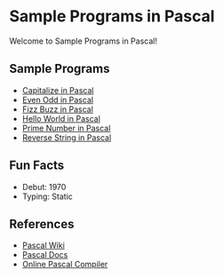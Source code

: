 # Sample Programs in Pascal

Welcome to Sample Programs in Pascal!

## Sample Programs

- [Capitalize in Pascal][capitalize]
- [Even Odd in Pascal][even-odd]
- [Fizz Buzz in Pascal][fizz-buzz]
- [Hello World in Pascal][hello-world]
- [Prime Number in Pascal][prime-number]
- [Reverse String in Pascal][reverse-string]

## Fun Facts

- Debut: 1970
- Typing: Static

## References

- [Pascal Wiki][wiki]
- [Pascal Docs][docs]
- [Online Pascal Compiler][compiler]


[wiki]: https://en.wikipedia.org/wiki/Pascal_(programming_language)
[docs]: https://www.freepascal.org/docs.var
[compiler]: https://www.jdoodle.com/execute-pascal-online


[capitalize]: https://github.com/TheRenegadeCoder/sample-programs-website/issues/367
[even-odd]: https://github.com/TheRenegadeCoder/sample-programs-website/issues/368
[fizz-buzz]: https://github.com/TheRenegadeCoder/sample-programs-website/issues/162
[hello-world]: https://therenegadecoder.com/code/hello-world-in-pascal/
[prime-number]: https://github.com/TheRenegadeCoder/sample-programs-website/issues/369
[reverse-string]: https://github.com/TheRenegadeCoder/sample-programs-website/issues/370
